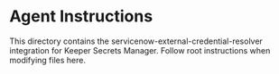 # Agent Instructions

This directory contains the servicenow-external-credential-resolver integration for Keeper Secrets Manager. Follow root instructions when modifying files here.
